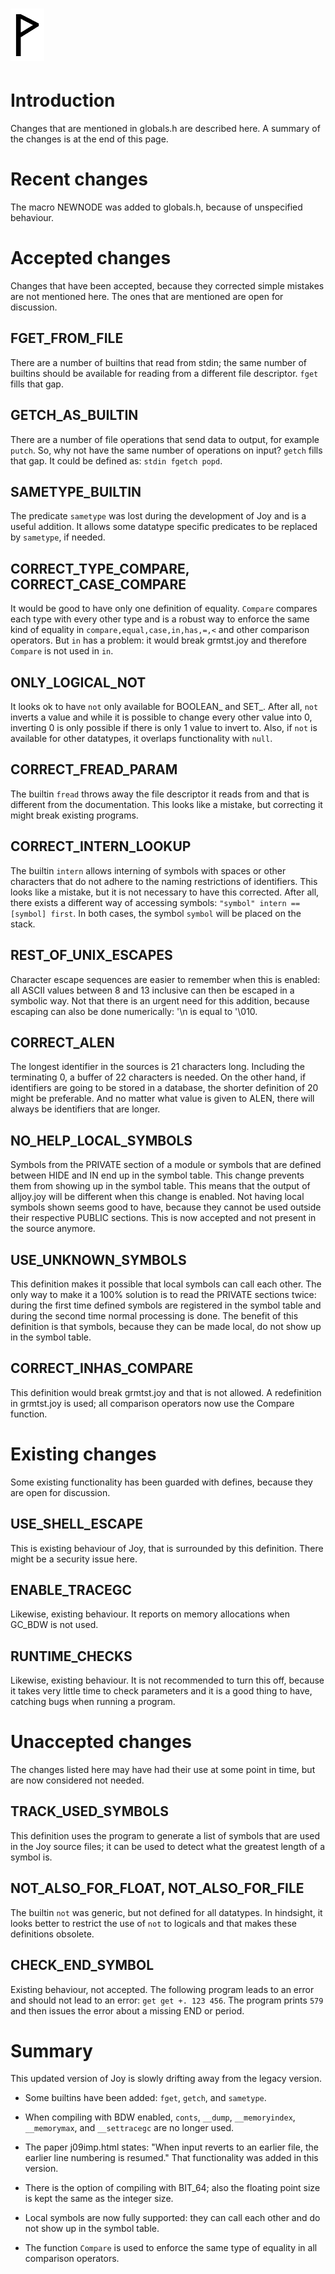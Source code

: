  ![](Wynn.PNG)
==============

Introduction
============

Changes that are mentioned in globals.h are described here. A summary of the
changes is at the end of this page.

Recent changes
==============

The macro NEWNODE was added to globals.h, because of unspecified behaviour.

Accepted changes
================

Changes that have been accepted, because they corrected simple mistakes are not
mentioned here. The ones that are mentioned are open for discussion.

FGET_FROM_FILE
--------------

There are a number of builtins that read from stdin; the same number of
builtins should be available for reading from a different file descriptor.
`fget` fills that gap.

GETCH_AS_BUILTIN
----------------

There are a number of file operations that send data to output, for example
`putch`. So, why not have the same number of operations on input? `getch` fills
that gap. It could be defined as: `stdin fgetch popd`.

SAMETYPE_BUILTIN
----------------

The predicate `sametype` was lost during the development of Joy and is a useful
addition. It allows some datatype specific predicates to be replaced by
`sametype`, if needed.

CORRECT_TYPE_COMPARE, CORRECT_CASE_COMPARE
------------------------------------------

It would be good to have only one definition of equality. `Compare` compares
each type with every other type and is a robust way to enforce the same kind of
equality in `compare,equal,case,in,has,=,<` and other comparison operators. But
`in` has a problem: it would break grmtst.joy and therefore `Compare` is not
used in `in`.

ONLY_LOGICAL_NOT
----------------

It looks ok to have `not` only available for BOOLEAN_ and SET_. After all,
`not` inverts a value and while it is possible to change every other value into
0, inverting 0 is only possible if there is only 1 value to invert to. Also, if
`not` is available for other datatypes, it overlaps functionality with `null`.

CORRECT_FREAD_PARAM
-------------------

The builtin `fread` throws away the file descriptor it reads from and that is
different from the documentation. This looks like a mistake, but correcting it
might break existing programs.

CORRECT_INTERN_LOOKUP
---------------------

The builtin `intern` allows interning of symbols with spaces or other
characters that do not adhere to the naming restrictions of identifiers. This
looks like a mistake, but it is not necessary to have this corrected. After
all, there exists a different way of accessing symbols: `"symbol" intern ==
[symbol] first`. In both cases, the symbol `symbol` will be placed on the
stack.

REST_OF_UNIX_ESCAPES
--------------------

Character escape sequences are easier to remember when this is enabled: all
ASCII values between 8 and 13 inclusive can then be escaped in a symbolic way.
Not that there is an urgent need for this addition, because escaping can also
be done numerically: '\n is equal to '\010.

CORRECT_ALEN
------------

The longest identifier in the sources is 21 characters long. Including the
terminating 0, a buffer of 22 characters is needed. On the other hand, if
identifiers are going to be stored in a database, the shorter definition of 20
might be preferable. And no matter what value is given to ALEN, there will
always be identifiers that are longer.

NO_HELP_LOCAL_SYMBOLS
---------------------

Symbols from the PRIVATE section of a module or symbols that are defined
between HIDE and IN end up in the symbol table. This change prevents them from
showing up in the symbol table. This means that the output of alljoy.joy will
be different when this change is enabled. Not having local symbols shown seems
good to have, because they cannot be used outside their respective PUBLIC
sections. This is now accepted and not present in the source anymore.

USE_UNKNOWN_SYMBOLS
-------------------

This definition makes it possible that local symbols can call each other.
The only way to make it a 100% solution is to read the PRIVATE sections twice:
during the first time defined symbols are registered in the symbol table and
during the second time normal processing is done. The benefit of this
definition is that symbols, because they can be made local, do not show up in
the symbol table.

CORRECT_INHAS_COMPARE
---------------------

This definition would break grmtst.joy and that is not allowed. A redefinition
in grmtst.joy is used; all comparison operators now use the Compare function.

Existing changes
================

Some existing functionality has been guarded with defines, because they are
open for discussion.

USE_SHELL_ESCAPE
----------------

This is existing behaviour of Joy, that is surrounded by this definition. There
might be a security issue here.

ENABLE_TRACEGC
--------------

Likewise, existing behaviour. It reports on memory allocations when GC_BDW is
not used.

RUNTIME_CHECKS
--------------

Likewise, existing behaviour. It is not recommended to turn this off, because
it takes very little time to check parameters and it is a good thing to have,
catching bugs when running a program.

Unaccepted changes
==================

The changes listed here may have had their use at some point in time, but are
now considered not needed.

TRACK_USED_SYMBOLS
------------------

This definition uses the program to generate a list of symbols that are used in
the Joy source files; it can be used to detect what the greatest length of a
symbol is.

NOT_ALSO_FOR_FLOAT, NOT_ALSO_FOR_FILE
-------------------------------------

The builtin `not` was generic, but not defined for all datatypes. In hindsight,
it looks better to restrict the use of `not` to logicals and that makes these
definitions obsolete.

CHECK_END_SYMBOL
----------------

Existing behaviour, not accepted. The following program leads to an error and
should not lead to an error: `get get +. 123 456`. The program prints `579` and
then issues the error about a missing END or period.

Summary
=======

This updated version of Joy is slowly drifting away from the legacy version.

- Some builtins have been added: `fget`, `getch`, and `sametype`.

- When compiling with BDW enabled, `conts`, `__dump`, `__memoryindex`,
`__memorymax`, and `__settracegc` are no longer used.

- The paper j09imp.html states: "When input reverts to an earlier file, the
  earlier line numbering is resumed." That functionality was added in this
  version.

- There is the option of compiling with BIT_64; also the floating point size is
  kept the same as the integer size.

- Local symbols are now fully supported: they can call each other and do not
  show up in the symbol table.

- The function `Compare` is used to enforce the same type of equality in all
  comparison operators.
